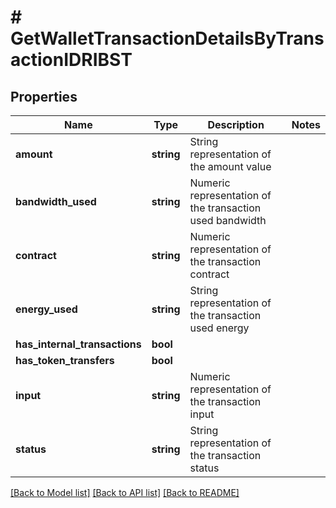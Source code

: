 # # GetWalletTransactionDetailsByTransactionIDRIBST

## Properties

Name | Type | Description | Notes
------------ | ------------- | ------------- | -------------
**amount** | **string** | String representation of the amount value |
**bandwidth_used** | **string** | Numeric representation of the transaction used bandwidth |
**contract** | **string** | Numeric representation of the transaction contract |
**energy_used** | **string** | String representation of the transaction used energy |
**has_internal_transactions** | **bool** |  |
**has_token_transfers** | **bool** |  |
**input** | **string** | Numeric representation of the transaction input |
**status** | **string** | String representation of the transaction status |

[[Back to Model list]](../../README.md#models) [[Back to API list]](../../README.md#endpoints) [[Back to README]](../../README.md)
